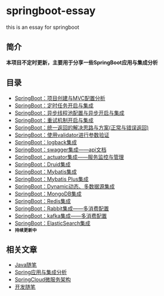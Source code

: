 # springboot-essay

this is an essay for springboot

## 简介

**本项目不定时更新，主要用于分享一些SpringBoot应用与集成分析**

## 目录

- [SpringBoot：项目创建与MVC配置分析]()
- [SpringBoot：定时任务开启与集成]()
- [SpringBoot：异步线程池配置与异步开启与集成]()
- [SpringBoot：重试机制开启与集成]()
- [SpringBoot：统一返回的解决思路与方案(正常与错误返回)]()
- [SpringBoot：使用validator进行参数验证]()
- [SpringBoot：logback集成]()
- [SpringBoot：swagger集成——api文档]()
- [SpringBoot：actuator集成——服务监控与管理]()
- [SpringBoot：Druid集成]()
- [SpringBoot：Mybatis集成]()
- [SpringBoot：Mybatis Plus集成]()
- [SpringBoot：Dynamic动态、多数据源集成]()
- [SpringBoot：MongoDB集成]()
- [SpringBoot：Redis集成]()
- [SpringBoot：Rabbit集成——多消费配置]()
- [SpringBoot：kafka集成——多消费配置]()
- [SpringBoot：ElasticSearch集成]()
- **`持续更新中`**

## 相关文章

- [Java随笔](https://github.com/stwyj/java-essay)
- [Spring应用与集成分析](https://github.com/stwyj/spring-essay)
- [SpringCloud微服务架构](https://github.com/stwyj/springcloud-essay)
- [开发随笔](https://github.com/stwyj/develop-essay)